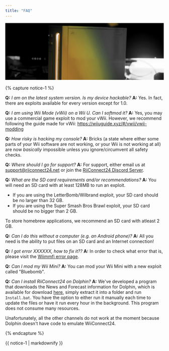 ```yaml
---
title: "FAQ"
---
```


![RiiConnect24 Wii Logo Yellow](/images/Wii_Yellow_Gray.jpg)

{% capture notice-1 %}

<a name="faq_latestfw" />**Q:** *I am on the latest system version. Is my device hackable?*
**A:** Yes. In fact, there are exploits available for every version except for 1.0.

<a name="faq_wiiu" />**Q:** *I am using Wii Mode (vWii) on a Wii U. Can I softmod it?*
**A:** Yes, you may use a commercial game exploit to mod your vWii. However, we recommend following the guide made for vWii: https://wiiuguide.xyz/#/vwii/vwii-modding

<a name="faq_risky" />**Q:** *How risky is hacking my console?*
**A:** Bricks (a state where either some parts of your Wii software are not working, or your Wii is not working at all) are now *basically* impossible unless you ignore/circumvent all safety checks.

<a name="faq_support" />**Q:** *Where should I go for support?*
**A:** For support, either email us at support@riiconnect24.net or join the [RiiConnect24 Discord Server](https://discord.gg/b4Y7jfD).

<a name="faq_le4gbsd" />**Q:** *What are the SD card requirements and/or recommendations?*
**A:** You will need an SD card with at least 128MB to run an exploit.

- If you are using the LetterBomb/Wilbrand exploit, your SD card should be no larger than 32 GB.
- If you are using the Super Smash Bros Brawl exploit, your SD card should be no bigger than 2 GB.

To store homebrew applications, we recommend an SD card with atleast 2 GB.

<a name="faq_nopc" />**Q:** *Can I do this without a computer (e.g. an Android phone)?*
**A:** All you need is the ability to put files on an SD card and an Internet connection!

<a name="faq_error" />**Q:** *I got error XXXXXX, how to fix it??*
**A:** In order to check what error that is, please visit the [Wiimmfi error page](https://wiimmfi.de/error).

<a name="faq_wiimini" />**Q:** *Can I mod my Wii Mini?*
**A:** You can mod your Wii Mini with a new exploit called "Bluebomb".

<a name="faq_dolphin" />**Q:** *Can I install RiiConnect24 on Dolphin?*
**A:** We've developed a program that downloads the News and Forecast information for Dolphin, which is available for download [here](https://github.com/RiiConnect24/.VFF-File-Downloader-for-Dolphin/releases/latest), simply extract it into a folder and run `Install.bat`. You have the option to either run it manually each time to update the files or have it run every hour in the background. This program does not consume many resources.

Unafortunately, all the other channels do not work at the moment because Dolphin doesn't have code to emulate WiiConnect24.

{% endcapture %}

<div class="notice--info">{{ notice-1 | markdownify }}</div>
